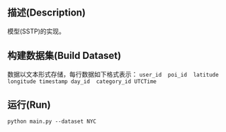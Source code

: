 ## 描述(Description)
模型(SSTP)的实现。
## 构建数据集(Build Dataset)
数据以文本形式存储，每行数据如下格式表示：
`user_id  poi_id  latitude  longitude timestamp day_id  category_id UTCTime`
## 运行(Run)
`python main.py --dataset NYC`
